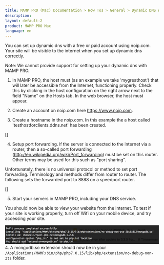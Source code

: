 ```yaml
---
title: MAMP PRO (Mac) Documentation > How Tos > General > Dynamic DNS with noip.com
description: 
layout: default-2
product: MAMP PRO Mac
language: en
---
```


You can set up dynamic dns with a free or paid account using noip.com. Your site will be visible to the internet when you set up dynamic dns correctly. 

Note: We cannot provide support for setting up your dynamic dns with MAMP PRO.



1. In MAMP PRO, the host must (as an example we take 'mygreathost') that will later be
accessible from the Internet, functioning properly. Check this by clicking in the host 
configuration on the right arrow next to the field "Name" on the Hosts tab. 
In the web browser, the host must appear.




2. Create an account on noip.com here https://www.noip.com.
3. Create a hostname in the noip.com. In this example the a host called 'testhostforclients.ddns.net' has been created.

[]


4. Setup port forwarding. If the server is connected to the Internet via a router, then a so-called port 
forwarding (http://en.wikipedia.org/wiki/Port_forwarding) must be set on this router. 
Other terms may be used for this such as "port sharing".

Unfortunately, there is no universal protocol or method to set port forwarding. 
Terminology and methods differ from router to router. The following sets the forwarded port to 8888 on a speedport router.

[]

5. Start your servers in MAMP PRO, including your DNS service.


You should now be able to view your website from the internet. To test if your site is working properly, turn off Wifi on your mobile device, and try accessing your site. 

![MAMP](/en/MAMP-PRO-Mac/How-Tos/General/buildResult.png) 
4. A mongodb.so extension should now be in your `/Applications/MAMP/bin/php/php7.0.15/lib/php/extension/no-debug-non-zts` folder.


